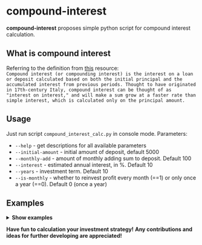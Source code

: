 # compound-interest

**compound-interest** proposes simple python script for compound interest calculation.

## What is compound interest

Referring to the definition from [this](https://www.investopedia.com/terms/c/compoundinterest.asp) resource:  
`Compound interest (or compounding interest) is the interest on a loan or deposit calculated based on both the initial principal and the accumulated interest from previous periods. Thought to have originated in 17th-century Italy, compound interest can be thought of as "interest on interest," and will make a sum grow at a faster rate than simple interest, which is calculated only on the principal amount.`

## Usage

Just run script `compound_interest_calc.py` in console mode. Parameters: 
* `--help` - get descriptions for all available parameters
* `--initial-amount` - initial amount of deposit, default 5000
* `--monthly-add` - amount of monthly adding sum to deposit. Default 100
* `--interest` - estimated annual interest, in %. Default 10
* `--years` - investment term. Default 10
* `--is-monthly` - whether to reinvest profit every month (==1) or only once a year (==0). Default 0 (once a year)

## Examples

<details><summary><b>Show examples</b></summary>

1. Running with default parameters:
```sh
$ python3 compound_interest_calc.py
```

Output: 
```sh
$ Reinvesting once a year. Start: 5000$, monthly add: 100$, interest: 10.00%, years: 10
$ Your final amount: 32093.62$
```

2. Using custom parameters, reinvesting profit once a year:
```sh
$ python3 compound_interest_calc.py --initial-amount 5000 --monthly-add 300 --interest 10 --years 20
```
Output:
```sh
$ Reinvesting once a year. Start: 5000$, monthly add: 300$, interest: 10.00%, years: 20
$ Your final amount: 239827.50$
```

3. Using custom parameters, reinvesting profit every month:
```sh
$ python3 compound_interest_calc.py --initial-amount 5000 --monthly-add 300 --interest 10 --years 20 --is-monthly 1
```
Output:
```sh
$ Reinvesting every month. Start: 5000$, monthly add: 300$, interest: 10.00%, years: 20
$ Your final amount: 264451.02$
```

</details>


**Have fun to calculation your investment strategy!** 
**Any contributions and ideas for further developing are appreciated!**
